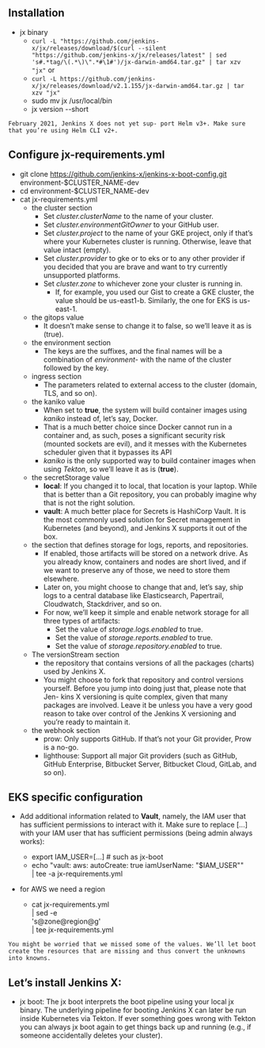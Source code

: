 

## Installation
- jx binary
   - ```curl -L "https://github.com/jenkins-x/jx/releases/download/$(curl --silent "https://github.com/jenkins-x/jx/releases/latest" | sed 's#.*tag/\(.*\)\".*#\1#')/jx-darwin-amd64.tar.gz" | tar xzv "jx"```
   or
   - ```curl -L https://github.com/jenkins-x/jx/releases/download/v2.1.155/jx-darwin-amd64.tar.gz | tar xzv "jx"```
   - sudo mv jx /usr/local/bin
   - jx version --short

```
February 2021, Jenkins X does not yet sup- port Helm v3+. Make sure that you’re using Helm CLI v2+.
``` 

## Configure jx-requirements.yml
- git clone  https://github.com/jenkins-x/jenkins-x-boot-config.git  environment-$CLUSTER_NAME-dev
- cd environment-$CLUSTER_NAME-dev
- cat jx-requirements.yml
  - the cluster section
    - Set *cluster.clusterName* to the name of your cluster.
    - Set *cluster.environmentGitOwner* to your GitHub user.
    - Set *cluster.project* to the name of your GKE project, only if that’s where your Kubernetes cluster is running. Otherwise, leave that value intact (empty).
    - Set *cluster.provider* to gke or to eks or to any other provider if you decided that you are brave and want to try currently unsupported platforms.
    - Set *cluster.zone* to whichever zone your cluster is running in.
      - If, for example, you used our Gist to create a GKE cluster, the value should be us-east1-b. Similarly, the one for EKS is us-east-1.
  - the gitops value
    - It doesn’t make sense to change it to false, so we’ll leave it as is (true).
  - the environment section
    - The keys are the suffixes, and the final names will be a combination of *environment-* with the name of the cluster followed by the key.
  - ingress section
    - The parameters related to external access to the cluster (domain, TLS, and so on).
  - the kaniko value
    - When set to **true**, the system will build container images using *kaniko* instead of, let’s say, Docker.
    - That is a much better choice since Docker cannot run in a container and, as such, poses a significant security risk (mounted sockets are evil), and it messes with the Kubernetes scheduler given that it bypasses its API
    - *kaniko* is the only supported way to build container images when using *Tekton*, so we’ll leave it as is (**true**).
  - the secretStorage value
    - **local**: If you changed it to local, that location is your laptop. While that is better than a Git repository, you can probably imagine why that is not the right solution.
    - **vault**: A much better place for Secrets is HashiCorp Vault. It is the most commonly used solution for Secret management in Kubernetes (and beyond), and Jenkins X supports it out of the box.
  - the section that defines storage for logs, reports, and repositories.
    - If enabled, those artifacts will be stored on a network drive. As you already know, containers and nodes are short lived, and if we want to preserve any of those, we need to store them elsewhere.
    - Later on, you might choose to change that and, let’s say, ship logs to a central database like Elasticsearch, Papertrail, Cloudwatch, Stackdriver, and so on.
    - For now, we’ll keep it simple and enable network storage for all three types of artifacts:
      - Set the value of *storage.logs.enabled* to true.
      - Set the value of *storage.reports.enabled* to true.
      - Set the value of *storage.repository.enabled* to true.
  - The versionStream section
    - the repository that contains versions of all the packages (charts) used by Jenkins X.
    - You might choose to fork that repository and control versions yourself. Before you jump into doing just that, please note that Jen- kins X versioning is quite complex, given that many packages are involved. Leave it be unless you have a very good reason to take over control of the Jenkins X versioning and you’re ready to maintain it.
  - the webhook section
    - prow: Only supports GitHub. If that’s not your Git provider, Prow is a no-go.
    - lighthouse: Support all major Git providers (such as GitHub, GitHub Enterprise, Bitbucket Server, Bitbucket Cloud, GitLab, and so on).
    
    
## EKS specific configuration
- Add additional information related to **Vault**, namely, the IAM user that has sufficient permissions to interact with it. Make sure to replace [...] with your IAM user that has sufficient permissions (being admin always works):
  - export IAM_USER=[...] # such as jx-boot
  - echo "vault:
      aws:
        autoCreate: true
        iamUserName: \"$IAM_USER\"" \
        | tee -a jx-requirements.yml
        
- for AWS we need a region
  - cat jx-requirements.yml \
        | sed -e \
        's@zone@region@g' \
        | tee jx-requirements.yml
        

```
You might be worried that we missed some of the values. We’ll let boot create the resources that are missing and thus convert the unknowns into knowns.
```        

## Let’s install Jenkins X:
- jx boot: The jx boot interprets the boot pipeline using your local jx binary. The underlying pipeline for booting Jenkins X can later be run inside Kubernetes via Tekton. If ever something goes wrong with Tekton you can always jx boot again to get things back up and running (e.g., if someone accidentally deletes your cluster).
           
